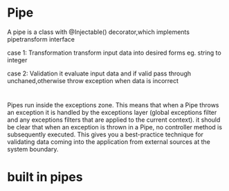 # Pipe

A pipe is a class with @Injectable() decorator,which implements pipetransform interface

case 1: Transformation
transform input data into desired forms eg. string to integer

case 2: Validation
it evaluate input data and if valid pass through unchaned,otherwise throw exception when data is incorrect

#

Pipes run inside the exceptions zone. This means that when a Pipe throws an exception it is handled by the exceptions layer (global exceptions filter and any exceptions filters that are applied to the current context).
it should be clear that when an exception is thrown in a Pipe, no controller method is subsequently executed. This gives you a best-practice technique for validating data coming into the application from external sources at the system boundary.

# built in pipes
